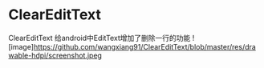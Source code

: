 # ClearEditText
ClearEditText 给android中EditText增加了删除一行的功能
![image]https://github.com/wangxiang91/ClearEditText/blob/master/res/drawable-hdpi/screenshot.jpeg
